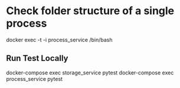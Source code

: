 # Check folder structure of a single process

docker exec -t -i process_service /bin/bash

## Run Test Locally
docker-compose exec storage_service pytest
docker-compose exec process_service pytest
